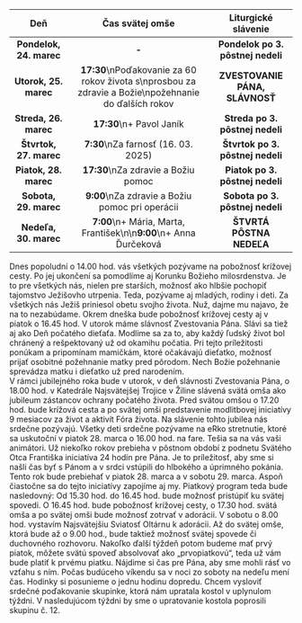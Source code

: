 <!-- title: "Informácie o omšiach - 23. - 30. marec" -->
<!-- date: "2025-03-23" -->

<!-- table-setup wrapStyle=row; wrapOn=max-width:767px; wrapHideHeader=true -->
| Deň | Čas svätej omše | Liturgické slávenie |
| :---: | :---: | :---: |
| **Pondelok, 24. marec** | **-** | **Pondelok po 3. pôstnej nedeli** |
| **Utorok, 25. marec** | **17:30**\nPoďakovanie za 60 rokov života s\nprosbou za zdravie a Božie\npožehnanie do ďalších rokov | **ZVESTOVANIE PÁNA, SLÁVNOSŤ** |
| **Streda, 26. marec** | **17:30**\n+ Pavol Janík | **Streda po 3. pôstnej nedeli** |
| **Štvrtok, 27. marec** | **7:30**\nZa farnosť (16. 03. 2025) | **Štvrtok po 3. pôstnej nedeli** |
| **Piatok, 28. marec** | **17:30**\nZa zdravie a Božiu pomoc | **Piatok po 3. pôstnej nedeli** |
| **Sobota, 29. marec** | **9:00**\nZa zdravie a Božiu pomoc pri operácii | **Sobota po 3. pôstnej nedeli** |
| **Nedeľa, 30. marec** | **7:00**\n+ Mária, Marta, František\n\n**9:00**\n+ Anna Ďurčeková | **ŠTVRTÁ PÔSTNA NEDEĽA** |


Dnes popoludní o 14.00 hod. vás všetkých pozývame na pobožnosť krížovej cesty. Po jej ukončení sa pomodlíme aj Korunku Božieho milosrdenstva. Je to pre všetkých nás, nielen pre starších, možnosť ako hlbšie pochopiť tajomstvo Ježišovho utrpenia. Teda, pozývame aj mladých, rodiny i deti. Za všetkých nás Ježiš priniesol obetu svojho života. Nuž, dajme mu najavo, že na to nezabúdame. Okrem dneška bude pobožnosť krížovej cesty aj v piatok o 16.45 hod.
V utorok máme slávnosť Zvestovania Pána. Slávi sa tiež aj ako Deň počatého dieťaťa. Modlime sa za to, aby každý ľudský život bol chránený a rešpektovaný už od okamihu počatia. Pri tejto príležitosti ponúkam a pripomínam mamičkám, ktoré očakávajú dieťatko, možnosť prijať osobitné požehnanie matky pred pôrodom. Nech Božie požehnanie sprevádza matku i dieťatko už pred narodením.  
V rámci jubilejného roka bude v utorok, v deň slávnosti Zvestovania Pána, o 18.00 hod. v Katedrále Najsvätejšej Trojice v Žiline slávená svätá omša ako jubileum zástancov ochrany počatého života. Pred svätou omšou o 17.20 hod. bude krížová cesta a po svätej omši predstavenie modlitbovej iniciatívy 9 mesiacov za život a aktivít Fóra života. Na slávenie tohto jubilea nás srdečne pozývajú. 
Všetky deti srdečne pozývame na eRko stretnutie, ktoré sa uskutoční v piatok 28. marca o 16.00 hod. na fare. Tešia sa na vás vaši animátori. 
Už niekoľko rokov prebieha v pôstnom období z podnetu Svätého Otca Františka iniciatíva 24 hodín pre Pána. Je to príležitosť, aby sme si našli čas byť s Pánom a v srdci vstúpili do hlbokého a úprimného pokánia. Tento rok bude prebiehať v piatok 28. marca a v sobotu 29. marca. Aspoň čiastočne sa do tejto iniciatívy zapojíme aj my. Piatkový program teda bude nasledovný: Od 15.30 hod. do 16.45 hod. bude možnosť pristúpiť ku svätej spovedi. O 16.45 hod. bude pobožnosť krížovej cesty, o 17.30 hod. svätá omša a po svätej omši bude možnosť zotrvať v adorácii. 
V sobotu o 8.00 hod. vystavím Najsvätejšiu Sviatosť Oltárnu k adorácii. Až do svätej omše, ktorá bude až o 9.00 hod., bude taktiež možnosť svätej spovede či duchovného rozhovoru. Nakoľko ďalší týždeň potom budeme mať prvý piatok, môžete svätú spoveď absolvovať ako „prvopiatkovú“, teda už vám bude platiť k prvému piatku. Nájdime si čas pre Pána, aby sme mohli rásť vo vzťahu s ním. 
Počas budúceho víkendu sa v noci zo soboty na nedeľu mení čas. Hodinky si posunieme o jednu hodinu dopredu. 
Chcem vysloviť srdečné poďakovanie skupinke, ktorá nám upratala kostol v uplynulom týždni. V nasledujúcom týždni by sme o upratovanie kostola poprosili skupinu č. 12.
